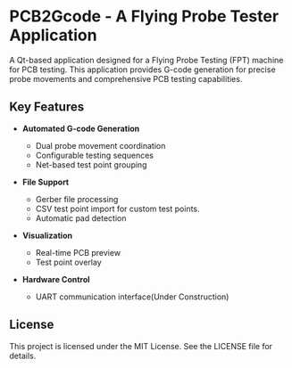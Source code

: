 # PCB2Gcode - A Flying Probe Tester Application

A Qt-based application designed for a Flying Probe Testing (FPT) machine for PCB testing. This application provides G-code generation for precise probe movements and comprehensive PCB testing capabilities.

## Key Features

- **Automated G-code Generation**
  - Dual probe movement coordination
  - Configurable testing sequences
  - Net-based test point grouping

- **File Support**
  - Gerber file processing
  - CSV test point import for custom test points.
  - Automatic pad detection

- **Visualization**
  - Real-time PCB preview
  - Test point overlay

- **Hardware Control**
  - UART communication interface(Under Construction)

## License

This project is licensed under the MIT License. See the LICENSE file for details.
 
